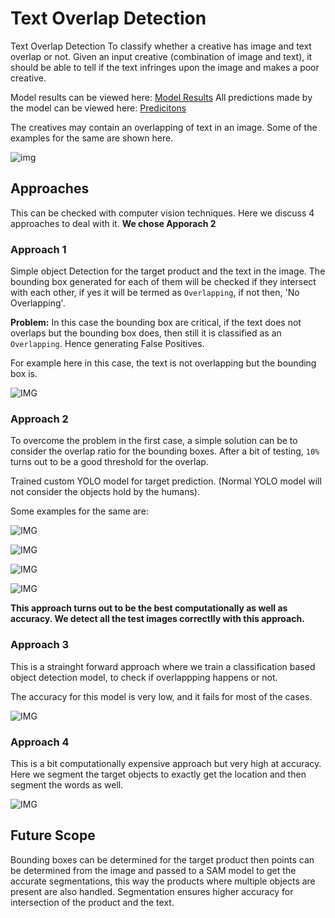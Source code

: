# Text Overlap Detection

Text Overlap Detection  To classify whether a creative has image and text overlap or not. Given an input creative (combination of image and text), 
it should be able to tell if the text infringes upon the image and makes a poor creative.

Model results can be viewed here: [Model Results](https://github.com/Hrushi11/TextOverlapDetection/tree/main/Plot%20Curves)
All predictions made by the model can be viewed here: [Predicitons](https://github.com/Hrushi11/TextOverlapDetection/tree/main/Results)

The creatives may contain an overlapping of text in an image. Some of the examples for the same are shown here.

![img](https://github.com/Hrushi11/TextOverlapDetection/blob/main/Images/1_Overlap.png?raw=true)

## Approaches 

This can be checked with computer vision techniques. Here we discuss 4 approaches to deal with it.
**We chose Apporach 2**

### Approach 1

Simple object Detection for the target product and the text in the image. The bounding box generated for each of them will be checked if they intersect with each other, 
if yes it will be termed as `Overlapping`, if not then, 'No Overlapping'.

**Problem:** In this case the bounding box are critical, if the text does not overlaps but the bounding box does, then still it is classified as an `Overlapping`. Hence
generating False Positives.

For example here in this case, the text is not overlapping but the bounding box is.

![IMG](https://github.com/Hrushi11/TextOverlapDetection/blob/main/UtilRes/boundW.png?raw=true)

### Approach 2

To overcome the problem in the first case, a simple solution can be to consider the overlap ratio for the bounding boxes. After a bit of testing, `10%` turns out to be
a good threshold for the overlap.

Trained custom YOLO model for target prediction. (Normal YOLO model will not consider the objects hold by the humans).

Some examples for the same are:

![IMG](https://github.com/Hrushi11/TextOverlapDetection/blob/main/Results/4_Overlap.png?raw=true)

![IMG](https://github.com/Hrushi11/TextOverlapDetection/blob/main/Results/7_Overlap.png?raw=true)

![IMG](https://github.com/Hrushi11/TextOverlapDetection/blob/main/Results/5_NoOverlap.png?raw=true)

![IMG](https://github.com/Hrushi11/TextOverlapDetection/blob/main/Results/6_Overlap.png?raw=true)

**This approach turns out to be the best computationally as well as accuracy. We detect all the test images correctlly with this approach.**

### Approach 3

This is a strainght forward approach where we train a classification based object detection model, to check if overlappping happens or not.

The accuracy for this model is very low, and it fails for most of the cases.

![IMG](https://github.com/Hrushi11/TextOverlapDetection/blob/main/UtilRes/check.png?raw=true)

### Approach 4

This is a bit computationally expensive approach but very high at accuracy. Here we segment the target objects to exactly get the location and then segment the words as
well.

![IMG](https://github.com/Hrushi11/TextOverlapDetection/blob/main/UtilRes/segmetn.png?raw=true)

## Future Scope

Bounding boxes can be determined for the target product then points can be determined from the image and passed to a SAM model to get the accurate segmentations, this way the products where multiple objects are present are also handled. Segmentation ensures higher accuracy for intersection of the product and the text.
